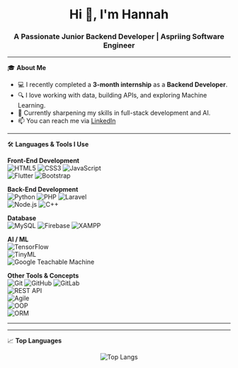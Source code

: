 <!-- Profile README -->

<h1 align="center">Hi 👋, I'm Hannah</h1>
<h3 align="center">A Passionate Junior Backend Developer | Aspriing Software Engineer</h3>

---

🎓 **About Me**
- 💻 I recently completed a **3-month internship** as a **Backend Developer**.
- 🔍 I love working with data, building APIs, and exploring Machine Learning.
- 🌱 Currently sharpening my skills in full-stack development and AI.
- 📫 You can reach me via [LinkedIn]([https://www.linkedin.com/](https://www.linkedin.com/in/al-hannah-simsuangco-1a155a166/))

---

🛠️ **Languages & Tools I Use**

**Front-End Development**  
![HTML5](https://img.shields.io/badge/-HTML5-E34F26?logo=html5&logoColor=white) 
![CSS3](https://img.shields.io/badge/-CSS3-1572B6?logo=css3&logoColor=white) 
![JavaScript](https://img.shields.io/badge/-JavaScript-F7DF1E?logo=javascript&logoColor=black)  
![Flutter](https://img.shields.io/badge/-Flutter-02569B?logo=flutter&logoColor=white) 
![Bootstrap](https://img.shields.io/badge/-Bootstrap-563D7C?logo=bootstrap&logoColor=white)  

**Back-End Development**  
![Python](https://img.shields.io/badge/-Python-3776AB?logo=python&logoColor=white) 
![PHP](https://img.shields.io/badge/-PHP-777BB4?logo=php&logoColor=white) 
![Laravel](https://img.shields.io/badge/-Laravel-FF2D20?logo=laravel&logoColor=white)  
![Node.js](https://img.shields.io/badge/-Node.js-339933?logo=node.js&logoColor=white) 
![C++](https://img.shields.io/badge/-C++-00599C?logo=c%2B%2B&logoColor=white)

**Database**  
![MySQL](https://img.shields.io/badge/-MySQL-4479A1?logo=mysql&logoColor=white) 
![Firebase](https://img.shields.io/badge/-Firebase-FFCA28?logo=firebase&logoColor=black) 
![XAMPP](https://img.shields.io/badge/-XAMPP-FB7A24?logo=xampp&logoColor=white)

**AI / ML**  
![TensorFlow](https://img.shields.io/badge/-TensorFlow-FF6F00?logo=tensorflow&logoColor=white)  
![TinyML](https://img.shields.io/badge/-TinyML-00C7B7?style=flat&logo=googlescholar&logoColor=white)  
![Google Teachable Machine](https://img.shields.io/badge/-TeachableMachine-4285F4?logo=google&logoColor=white)

**Other Tools & Concepts**  
![Git](https://img.shields.io/badge/-Git-F05032?logo=git&logoColor=white) 
![GitHub](https://img.shields.io/badge/-GitHub-181717?logo=github&logoColor=white) 
![GitLab](https://img.shields.io/badge/-GitLab-FC6D26?logo=gitlab&logoColor=white)  
![REST API](https://img.shields.io/badge/-REST-02569B?logo=apachespark&logoColor=white)  
![Agile](https://img.shields.io/badge/-Agile-0052CC?logo=jira&logoColor=white)  
![OOP](https://img.shields.io/badge/-OOP-6A1B9A?logo=java&logoColor=white)  
![ORM](https://img.shields.io/badge/-ORM-4E342E?logo=sequelize&logoColor=white)

---

---

📈 **Top Languages**

<p align="center">
  <img src="https://github-readme-stats.vercel.app/api/top-langs/?username=alHannah&layout=compact&theme=tokyonight" alt="Top Langs" />
</p>

